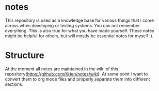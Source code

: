 # notes
This repository is used as a knowledge base for various things that I come across when developing or testing systems.
You can not remember everything. This is also true for what you have made yourself.
These notes might be helpful for others, but will mostly be essential notes for myself :).

# Structure
At the moment all notes are maintained in the wiki of this repository(https://github.com/Krien/notes/wiki). At some point I want to convert them to org mode files and properly separate them into different sections. 
